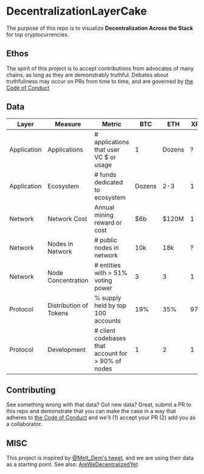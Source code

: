 # DecentralizationLayerCake

The purpose of this repo is to visualize **Decentralization Across the Stack** for top cryptocurrencies.

## Ethos

The spirit of this project is to accept contributions from advocates of many chains, as long as they are demonstrably truthful.  Debates about truthfuliness may occur on PRs from time to time, and are governed by [the Code of Conduct](CODE_OF_CONDUCT.md)

## Data

| Layer         | Measure                   | Metric                                                | BTC       | ETH       |  XRP  | EOS        |     |
|---|---|---|---|---|---|---|---|
| Application  | Applications               | # applications that user VC $ or usage                |  1        | Dozens    | ?     | Dozens      |   |
| Application  | Ecosystem                  | # funds dedicated to ecosystem                        |  Dozens   | 2-3       | 1     | 1           |   |
| Network      | Network Cost               | Annual mining reward or cost                          |  $6b      | $120M     | 1     | $76m        |   |
| Network      | Nodes in Network           | # public nodes in network                             |  10k      | 18k       | ?     | 21          |   |
| Network      | Node Concentration         | # entities with > 51% voting power                    |  3        | 3         | 1     | ??          |   |
| Protocol     | Distribution of Tokens     | % supply held by top 100 accounts                     |  19%      | 35%       | 97%   | 36%         |   |
| Protocol     | Development                | # client codebases that account for > 90% of nodes    |  1        | 2         | 1     | 1           |   |


## Contributing

See something wrong with that data?  Got new data?  Great, submit a PR to this repo and demonstrate that you can make the case in a way that adheres to [the Code of Conduct](CODE_OF_CONDUCT.md) and we'll (1) accept your PR (2) add you as a collaborator.


## MISC 

This project is inspired by [@Melt_Dem's tweet](https://twitter.com/Melt_Dem/status/1031190564639830016), and we are using their data as a starting point.  See also: [AreWeDecentralizedYet](https://arewedecentralizedyet.com/)



<!-- Google Analytics -->
<img src='https://ga-beacon.appspot.com/UA-1014419-15/owocki/pytrader' style='width:1px; height:1px;' >


